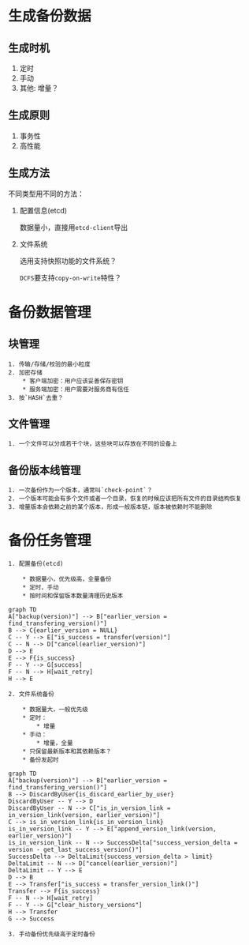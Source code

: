 # 生成备份数据

## 生成时机

1. 定时
2. 手动
3. 其他: 增量？

## 生成原则

1. 事务性
2. 高性能

## 生成方法

不同类型用不同的方法：

1. 配置信息(etcd)

    数据量小，直接用`etcd-client`导出

2. 文件系统

    选用支持快照功能的文件系统？

    `DCFS`要支持`copy-on-write`特性？

# 备份数据管理

## 块管理

    1. 传输/存储/校验的最小粒度
    2. 加密存储
        * 客户端加密：用户应该妥善保存密钥
        * 服务端加密：用户需要对服务商有信任
    3. 按`HASH`去重？

## 文件管理

    1. 一个文件可以分成若干个块，这些块可以存放在不同的设备上

## 备份版本线管理

    1. 一次备份作为一个版本，通常叫`check-point`？
    2. 一个版本可能会有多个文件或者一个目录，恢复的时候应该把所有文件的目录结构恢复
    3. 增量版本会依赖之前的某个版本，形成一般版本链，版本被依赖时不能删除

# 备份任务管理

    1. 配置备份(etcd)

        * 数据量小，优先级高，全量备份
        * 定时，手动
        * 按时间和保留版本数量清理历史版本

```mermaid
graph TD
A["backup(version)"] --> B["earlier_version = find_transfering_version()"]
B --> C{earlier_version = NULL}
C -- Y --> E["is_success = transfer(version)"]
C -- N --> D["cancel(earlier_version)"]
D --> E
E --> F{is_success}
F -- Y --> G[success]
F -- N --> H[wait_retry]
H --> E
```

    2. 文件系统备份

        * 数据量大，一般优先级
        * 定时：
            * 增量
        * 手动：
            * 增量，全量
        * 只保留最新版本和其依赖版本？
        * 备份发起时

```mermaid
graph TD
A["backup(version)"] --> B["earlier_version = find_transfering_version()"]
B --> DiscardByUser{is_discard_earlier_by_user}
DiscardByUser -- Y --> D
DiscardByUser -- N --> C["is_in_version_link = in_version_link(version, earlier_version)"]
C --> is_in_version_link{is_in_version_link}
is_in_version_link -- Y --> E["append_version_link(version, earlier_version)"]
is_in_version_link -- N --> SuccessDelta["success_version_delta = version - get_last_success_version()"]
SuccessDelta --> DeltaLimit{success_version_delta > limit}
DeltaLimit -- N --> D["cancel(earlier_version)"]
DeltaLimit -- Y --> E
D --> B
E --> Transfer["is_success = transfer_version_link()"]
Transfer --> F{is_success}
F -- N --> H[wait_retry]
F -- Y --> G["clear_history_versions"]
H --> Transfer
G --> Success
```

    3. 手动备份优先级高于定时备份
